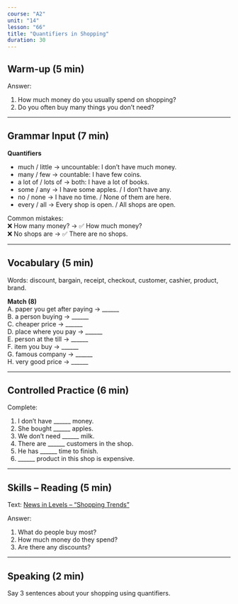 ```yaml
---
course: "A2"
unit: "14"
lesson: "66"
title: "Quantifiers in Shopping"
duration: 30
---
```


## Warm-up (5 min)
Answer:
1. How much money do you usually spend on shopping?
2. Do you often buy many things you don’t need?

-------

## Grammar Input (7 min)
**Quantifiers**  
- much / little → uncountable: I don’t have much money.  
- many / few → countable: I have few coins.  
- a lot of / lots of → both: I have a lot of books.  
- some / any → I have some apples. / I don’t have any.  
- no / none → I have no time. / None of them are here.  
- every / all → Every shop is open. / All shops are open.  

Common mistakes:  
❌ How many money? → ✅ How much money?  
❌ No shops are → ✅ There are no shops.  

-------

## Vocabulary (5 min)
Words: discount, bargain, receipt, checkout, customer, cashier, product, brand.  

**Match (8)**  
A. paper you get after paying → ______  
B. a person buying → ______  
C. cheaper price → ______  
D. place where you pay → ______  
E. person at the till → ______  
F. item you buy → ______  
G. famous company → ______  
H. very good price → ______  

-------

## Controlled Practice (6 min)
Complete:  
1. I don’t have ______ money.  
2. She bought ______ apples.  
3. We don’t need ______ milk.  
4. There are ______ customers in the shop.  
5. He has ______ time to finish.  
6. ______ product in this shop is expensive.  

-------

## Skills – Reading (5 min)
Text: [News in Levels – “Shopping Trends”](https://www.newsinlevels.com/)  

Answer:  
1. What do people buy most?  
2. How much money do they spend?  
3. Are there any discounts?  

-------

## Speaking (2 min)
Say 3 sentences about your shopping using quantifiers.
